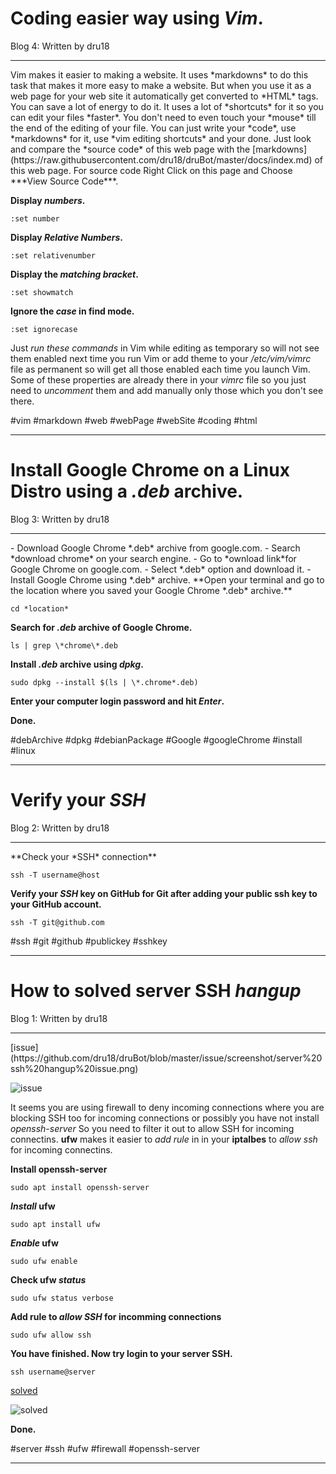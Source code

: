 # Coding easier way using *Vim*.
Blog 4:
Written by dru18

<hr>
Vim makes it easier to making a website. It uses *markdowns* to do this task that makes it more easy to make a website. But when you use it as a web page for your web site it automatically get converted to *HTML* tags. You can save a lot of energy to do it. It uses a lot of *shortcuts* for it so you can edit your files *faster*. You don't need to even touch your *mouse* till the end of the editing of your file. You can just write your *code*, use *markdowns* for it, use *vim editing shortcuts* and your done. Just look and compare the *source code* of this web page with the [markdowns](https://raw.githubusercontent.com/dru18/druBot/master/docs/index.md) of this web page. For source code Right Click on this page and Choose ***View Source Code***.

**Display *numbers*.**

`:set number`


**Display *Relative Numbers*.**

`:set relativenumber`


**Display the *matching bracket*.**

`:set showmatch`


**Ignore the *case* in find mode.**

`:set ignorecase`


Just *run these commands* in Vim while editing as temporary so will not see them enabled next time you run Vim or add theme to your */etc/vim/vimrc* file as permanent so will get all those enabled each time you launch Vim. Some of these properties are already there in your *vimrc* file so you just need to *uncomment* them and add manually only those which you don't see there.

#vim #markdown #web #webPage #webSite #coding #html
<hr>

# Install Google Chrome on a Linux Distro using a *.deb* archive.
Blog 3:
Written by dru18
<hr>
- Download Google Chrome *.deb* archive from google.com.
   - Search *download chrome* on your search engine.
   - Go to *ownload link*for Google Chrome on google.com.
   - Select *.deb* option and download it.
- Install Google Chrome using *.deb* archive.
**Open your terminal and go to the location where you saved your Google Chrome *.deb* archive.**

`cd *location*`

**Search for *.deb* archive of Google Chrome.**

`ls | grep \*chrome\*.deb`

**Install *.deb* archive using *dpkg*.**

`sudo dpkg --install $(ls | \*.chrome*.deb)`

**Enter your computer login password and hit *Enter*.**

**Done.**

#debArchive #dpkg #debianPackage #Google #googleChrome #install #linux
<hr>

# Verify your *SSH*
Blog 2:
Written by dru18
<hr>
**Check your *SSH* connection**

`ssh -T username@host`

**Verify your *SSH* key on GitHub for Git after adding your public ssh key to your GitHub account.**

`ssh -T git@github.com`

#ssh #git #github #publickey #sshkey
<hr>

# How to solved server SSH *hangup*
Blog 1:
Written by dru18
<hr>
[issue](https://github.com/dru18/druBot/blob/master/issue/screenshot/server%20ssh%20hangup%20issue.png)

![issue](https://github.com/dru18/druBot/blob/master/issue/screenshot/server%20ssh%20hangup%20issue.png)

It seems you are using firewall to deny incoming connections where you are blocking SSH too for incoming connections or possibly you have not install *openssh-server* So you need to filter it out to allow SSH for incoming connectins. **ufw** makes it easier to *add rule* in in your **iptalbes** to *allow ssh* for incoming connectins.

**Install openssh-server**

`sudo apt install openssh-server`

***Install* ufw**

`sudo apt install ufw`

***Enable* ufw**

`sudo ufw enable`

**Check ufw *status***

`sudo ufw status verbose`

**Add rule to *allow SSH* for incomming connections**

`sudo ufw allow ssh`

**You have finished. Now try login to your server SSH.**

`ssh username@server`

[solved](https://github.com/dru18/druBot/blob/master/issue/screenshot/server%20ssh%20hangup%20solved.png)

![solved](https://github.com/dru18/druBot/blob/master/issue/screenshot/server%20ssh%20hangup%20solved.png)

**Done.**

#server #ssh #ufw #firewall #openssh-server
<hr>
